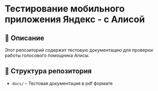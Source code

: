# Тестирование мобильного приложения Яндекс - с Алисой

## 📌 Описание  
Этот репозиторий содержит тестовую документацию для проверки работы голосового помощника Алисы.  

## 📂 Структура репозитория  

- `docs/` – Тестовая документация в pdf формате 
